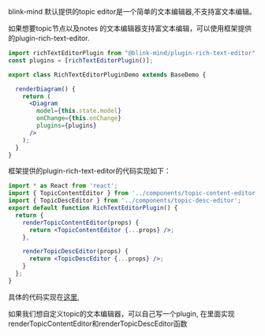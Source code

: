 blink-mind 默认提供的topic editor是一个简单的文本编辑器,不支持富文本编辑。

如果想要topic节点以及notes 的文本编辑器支持富文本编辑，可以使用框架提供的plugin-rich-text-editor.

```jsx
import richTextEditorPlugin from "@blink-mind/plugin-rich-text-editor";
const plugins = [richTextEditorPlugin()];

export class RichTextEditorPluginDemo extends BaseDemo {

  renderDiagram() {
    return (
      <Diagram
        model={this.state.model}
        onChange={this.onChange}
        plugins={plugins}
      />
    );
  }
}
```

框架提供的plugin-rich-text-editor的代码实现如下：

```jsx
import * as React from 'react';
import { TopicContentEditor } from '../components/topic-content-editor';
import { TopicDescEditor } from '../components/topic-desc-editor';
export default function RichTextEditorPlugin() {
  return {
    renderTopicContentEditor(props) {
      return <TopicContentEditor {...props} />;
    },

    renderTopicDescEditor(props) {
      return <TopicDescEditor {...props} />;
    }
  };
}
```
具体的代码实现在[这里](https://github.com/awehook/blink-mind/tree/master/packages/plugin-rich-text-editor/src/components),

如果我们想自定义topic的文本编辑器，可以自己写一个plugin, 在里面实现renderTopicContentEditor和renderTopicDescEditor函数